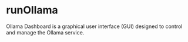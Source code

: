 # runOllama
Ollama Dashboard is a graphical user interface (GUI) designed to control and manage the Ollama service.
